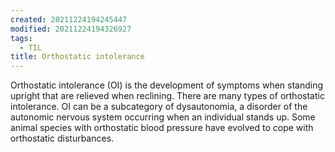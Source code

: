 ```yaml
---
created: 20211224194245447
modified: 20211224194326927
tags:
  - TIL
title: Orthostatic intolerance
---
```


Orthostatic intolerance (OI) is the development of symptoms when standing upright that are relieved when reclining. There are many types of orthostatic intolerance. OI can be a subcategory of dysautonomia, a disorder of the autonomic nervous system occurring when an individual stands up. Some animal species with orthostatic blood pressure have evolved to cope with orthostatic disturbances.
